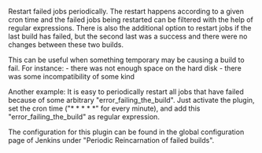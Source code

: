Restart failed jobs periodically. The restart happens according to a given cron time and the failed jobs being restarted can be filtered with the help of regular expressions.
There is also the additional option to restart jobs if the last build has failed, but the second last was a success and there were no changes between these two builds.

This can be useful when something temporary may be causing a build to fail.
For instance:
	- there was not enough space on the hard disk
	- there was some incompatibility of some kind

Another example:
It is easy to periodically restart all jobs that have failed because of some arbitrary "error_failing_the_build". Just activate the plugin, set the cron time ("* * * * *" for every minute), and add this "error_failing_the_build" as regular expression.

The configuration for this plugin can be found in the global configuration page of Jenkins under "Periodic Reincarnation of failed builds". 